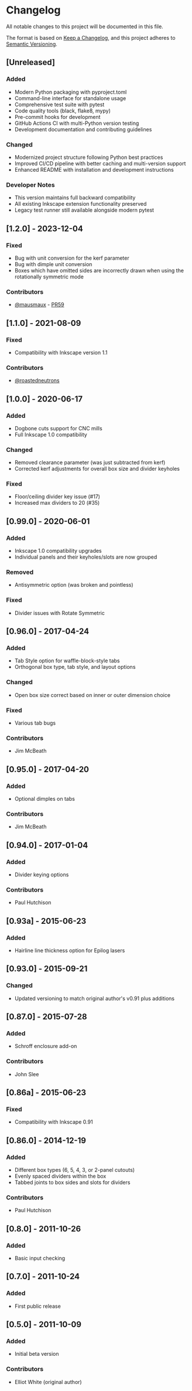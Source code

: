# Changelog

All notable changes to this project will be documented in this file.

The format is based on [Keep a Changelog](https://keepachangelog.com/en/1.0.0/),
and this project adheres to [Semantic Versioning](https://semver.org/spec/v2.0.0.html).

## [Unreleased]

### Added
- Modern Python packaging with pyproject.toml
- Command-line interface for standalone usage
- Comprehensive test suite with pytest
- Code quality tools (black, flake8, mypy)
- Pre-commit hooks for development
- GitHub Actions CI with multi-Python version testing
- Development documentation and contributing guidelines

### Changed
- Modernized project structure following Python best practices
- Improved CI/CD pipeline with better caching and multi-version support
- Enhanced README with installation and development instructions

### Developer Notes
- This version maintains full backward compatibility
- All existing Inkscape extension functionality preserved
- Legacy test runner still available alongside modern pytest

## [1.2.0] - 2023-12-04

### Fixed
- Bug with unit conversion for the kerf parameter
- Bug with dimple unit conversion  
- Boxes which have omitted sides are incorrectly drawn when using the rotationally symmetric mode

### Contributors
- [@mausmaux](https://github.com/mausmaux) - [PR59](https://github.com/paulh-rnd/TabbedBoxMaker/pull/59)

## [1.1.0] - 2021-08-09

### Fixed
- Compatibility with Inkscape version 1.1

### Contributors
- [@roastedneutrons](https://github.com/roastedneutrons)

## [1.0.0] - 2020-06-17

### Added
- Dogbone cuts support for CNC mills
- Full Inkscape 1.0 compatibility

### Changed
- Removed clearance parameter (was just subtracted from kerf)
- Corrected kerf adjustments for overall box size and divider keyholes

### Fixed
- Floor/ceiling divider key issue (#17)
- Increased max dividers to 20 (#35)

## [0.99.0] - 2020-06-01

### Added
- Inkscape 1.0 compatibility upgrades
- Individual panels and their keyholes/slots are now grouped

### Removed
- Antisymmetric option (was broken and pointless)

### Fixed
- Divider issues with Rotate Symmetric

## [0.96.0] - 2017-04-24

### Added
- Tab Style option for waffle-block-style tabs
- Orthogonal box type, tab style, and layout options

### Changed
- Open box size correct based on inner or outer dimension choice

### Fixed
- Various tab bugs

### Contributors
- Jim McBeath

## [0.95.0] - 2017-04-20

### Added
- Optional dimples on tabs

### Contributors
- Jim McBeath

## [0.94.0] - 2017-01-04

### Added
- Divider keying options

### Contributors
- Paul Hutchison

## [0.93a] - 2015-06-23

### Added
- Hairline line thickness option for Epilog lasers

## [0.93.0] - 2015-09-21

### Changed
- Updated versioning to match original author's v0.91 plus additions

## [0.87.0] - 2015-07-28

### Added
- Schroff enclosure add-on

### Contributors
- John Slee

## [0.86a] - 2015-06-23

### Fixed
- Compatibility with Inkscape 0.91

## [0.86.0] - 2014-12-19

### Added
- Different box types (6, 5, 4, 3, or 2-panel cutouts)
- Evenly spaced dividers within the box
- Tabbed joints to box sides and slots for dividers

### Contributors
- Paul Hutchison

## [0.8.0] - 2011-10-26

### Added
- Basic input checking

## [0.7.0] - 2011-10-24

### Added
- First public release

## [0.5.0] - 2011-10-09

### Added
- Initial beta version

### Contributors
- Elliot White (original author)
